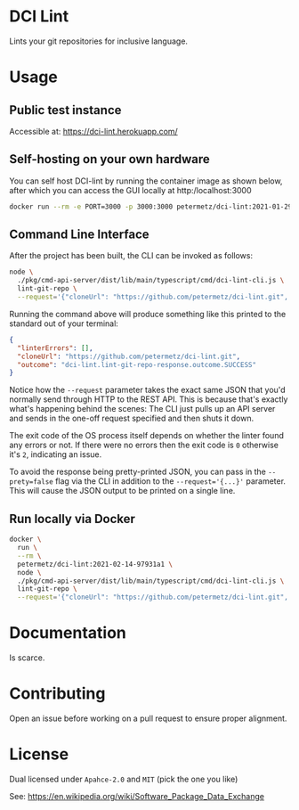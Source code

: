 
# DCI Lint

Lints your git repositories for inclusive language.

# Usage

## Public test instance

Accessible at: https://dci-lint.herokuapp.com/

## Self-hosting on your own hardware

You can self host DCI-lint by running the container image as shown below,
after which you can access the GUI locally at http:/localhost:3000

```sh
docker run --rm -e PORT=3000 -p 3000:3000 petermetz/dci-lint:2021-01-29-9eaf276
```

## Command Line Interface

After the project has been built, the CLI can be invoked as follows:

```sh
node \
  ./pkg/cmd-api-server/dist/lib/main/typescript/cmd/dci-lint-cli.js \
  lint-git-repo \
  --request='{"cloneUrl": "https://github.com/petermetz/dci-lint.git", "targetPhrasePatterns": ["something-mean"]}'
```

Running the command above will produce something like this printed to the standard out of your terminal:
```json
{
  "linterErrors": [],
  "cloneUrl": "https://github.com/petermetz/dci-lint.git",
  "outcome": "dci-lint.lint-git-repo-response.outcome.SUCCESS"
}
```

Notice how the `--request` parameter takes the
exact same JSON that you'd normally send
through HTTP to the REST API. This is because
that's exactly what's happening behind the scenes:
The CLI just pulls up an API server and sends in
the one-off request specified and then shuts it down.

The exit code of the OS process itself depends on
whether the linter found any errors or not.
If there were no errors then the exit code is `0`
otherwise it's `2`, indicating an issue.

To avoid the response being pretty-printed JSON, you can pass in the `--prety=false` flag via the CLI in addition to the `--request='{...}'` parameter. This will cause the JSON output to be printed on a single line.

## Run locally via Docker

```sh
docker \
  run \
  --rm \
  petermetz/dci-lint:2021-02-14-97931a1 \
  node \
  ./pkg/cmd-api-server/dist/lib/main/typescript/cmd/dci-lint-cli.js \
  lint-git-repo \
  --request='{"cloneUrl": "https://github.com/petermetz/dci-lint.git", "targetPhrasePatterns": ["something-mean"]}'
```

# Documentation

Is scarce.

# Contributing

Open an issue before working on a pull request to ensure proper alignment.

# License

Dual licensed under `Apahce-2.0` and `MIT` (pick the one you like)

See: https://en.wikipedia.org/wiki/Software_Package_Data_Exchange
